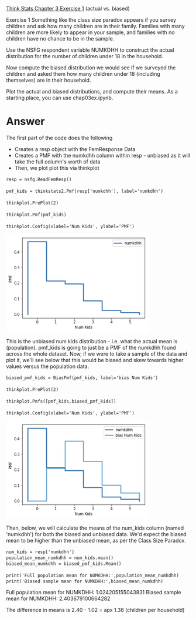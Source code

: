 [Think Stats Chapter 3 Exercise 1](http://greenteapress.com/thinkstats2/html/thinkstats2004.html#toc31) (actual vs. biased)

Exercise 1   Something like the class size paradox appears if you survey children and ask how many children are in their family. Families with many children are more likely to appear in your sample, and families with no children have no chance to be in the sample.

Use the NSFG respondent variable NUMKDHH to construct the actual distribution for the number of children under 18 in the household.

Now compute the biased distribution we would see if we surveyed the children and asked them how many children under 18 (including themselves) are in their household.

Plot the actual and biased distributions, and compute their means. As a starting place, you can use chap03ex.ipynb. 


# Answer

The first part of the code does the following

* Creates a resp object with the FemResponse Data
* Creates a PMF with the numkdhh column within resp - unbiased as it will take the full column's worth of data
* Then, we plot plot this via thinkplot

```
resp = nsfg.ReadFemResp()

pmf_kids = thinkstats2.Pmf(resp['numkdhh'], label='numkdhh')

thinkplot.PrePlot(2)

thinkplot.Pmf(pmf_kids)

thinkplot.Config(xlabel='Num Kids', ylabel='PMF')

```

![unbiased image](https://github.com/BNewborn/dsp/blob/master/unbiased_kids.png)

This is the unbiased num kids distribution - i.e. what the actual mean is (population). pmf_kids is going to just be a PMF of the numkdhh found across the whole dataset. Now, if we were to take a sample of the data and plot it, we'll see below that this would be biased and skew towards higher values versus the population data.

```
biased_pmf_kids = BiasPmf(pmf_kids, label='bias Num Kids')

thinkplot.PrePlot(2)

thinkplot.Pmfs([pmf_kids,biased_pmf_kids])

thinkplot.Config(xlabel='Num Kids', ylabel='PMF')
```
![biased image](https://github.com/BNewborn/dsp/blob/master/unbiased_and_biased_kids.png)

Then, below, we will calculate the means of the num_kids column (named 'numkdhh') for both the biased and unbiased data. We'd expect the biased mean to be higher than the unbiased mean, as per the Class Size Paradox.

```
num_kids = resp['numkdhh']
population_mean_numkdhh = num_kids.mean()
biased_mean_numkdhh = biased_pmf_kids.Mean()

print('Full population mean for NUMKDHH:',population_mean_numkdhh)
print('Biased sample mean for NUMKDHH:',biased_mean_numkdhh)
```

 Full population mean for NUMKDHH: 1.024205155043831
 Biased sample mean for NUMKDHH: 2.403679100664282

The difference in means is 2.40 - 1.02 = apx 1.38 (children per household)

